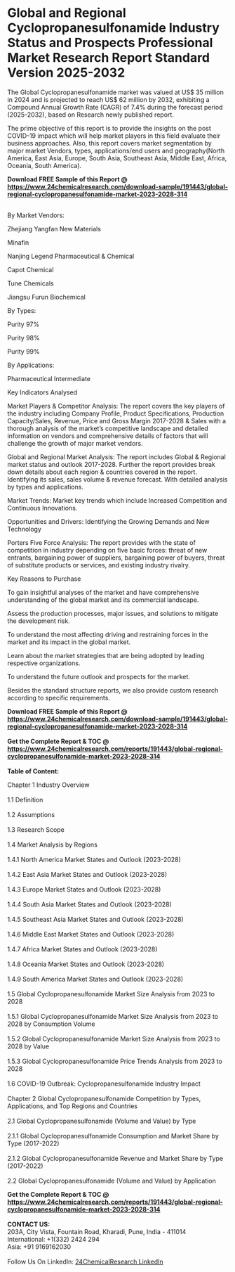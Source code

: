 <h1>Global and Regional Cyclopropanesulfonamide Industry Status and Prospects Professional Market Research Report Standard Version 2025-2032</h1><p>The Global Cyclopropanesulfonamide market was valued at US$ 35 million in 2024 and is projected to reach US$ 62 million by 2032, exhibiting a Compound Annual Growth Rate (CAGR) of 7.4% during the forecast period (2025-2032), based on Research newly published report.</p><p>
The prime objective of this report is to provide the insights on the post COVID-19 impact which will help market players in this field evaluate their business approaches. Also, this report covers market segmentation by major market Vendors, types, applications/end users and geography(North America, East Asia, Europe, South Asia, Southeast Asia, Middle East, Africa, Oceania, South America).</p><p>
</p><div><b>Download FREE Sample of this Report @ 
            <a href="https://www.24chemicalresearch.com/download-sample/191443/global-regional-cyclopropanesulfonamide-market-2023-2028-314">
            https://www.24chemicalresearch.com/download-sample/191443/global-regional-cyclopropanesulfonamide-market-2023-2028-314</a></b></div><br><p>
By Market Vendors:</p><p>
Zhejiang Yangfan New Materials</p><p>
Minafin</p><p>
Nanjing Legend Pharmaceutical &amp; Chemical</p><p>
Capot Chemical</p><p>
Tune Chemicals</p><p>
Jiangsu Furun Biochemical</p><p>
</p><p>
By Types:</p><p>
Purity 97%</p><p>
Purity 98%</p><p>
Purity 99%</p><p>
</p><p>
By Applications:</p><p>
Pharmaceutical Intermediate</p><p>
</p><p>
Key Indicators Analysed</p><p>
Market Players &amp; Competitor Analysis: The report covers the key players of the industry including Company Profile, Product Specifications, Production Capacity/Sales, Revenue, Price and Gross Margin 2017-2028 &amp; Sales with a thorough analysis of the market’s competitive landscape and detailed information on vendors and comprehensive details of factors that will challenge the growth of major market vendors.</p><p>
Global and Regional Market Analysis: The report includes Global &amp; Regional market status and outlook 2017-2028. Further the report provides break down details about each region &amp; countries covered in the report. Identifying its sales, sales volume &amp; revenue forecast. With detailed analysis by types and applications.</p><p>
Market Trends: Market key trends which include Increased Competition and Continuous Innovations.</p><p>
Opportunities and Drivers: Identifying the Growing Demands and New Technology</p><p>
Porters Five Force Analysis: The report provides with the state of competition in industry depending on five basic forces: threat of new entrants, bargaining power of suppliers, bargaining power of buyers, threat of substitute products or services, and existing industry rivalry.</p><p>
</p><p>
Key Reasons to Purchase</p><p>
To gain insightful analyses of the market and have comprehensive understanding of the global market and its commercial landscape.</p><p>
Assess the production processes, major issues, and solutions to mitigate the development risk.</p><p>
To understand the most affecting driving and restraining forces in the market and its impact in the global market.</p><p>
Learn about the market strategies that are being adopted by leading respective organizations.</p><p>
To understand the future outlook and prospects for the market.</p><p>
Besides the standard structure reports, we also provide custom research according to specific requirements.</p><div><b>Download FREE Sample of this Report @ 
            <a href="https://www.24chemicalresearch.com/download-sample/191443/global-regional-cyclopropanesulfonamide-market-2023-2028-314">
            https://www.24chemicalresearch.com/download-sample/191443/global-regional-cyclopropanesulfonamide-market-2023-2028-314</a></b></div><br><div><b>Get the Complete Report & TOC @ 
            <a href="https://www.24chemicalresearch.com/reports/191443/global-regional-cyclopropanesulfonamide-market-2023-2028-314">
            https://www.24chemicalresearch.com/reports/191443/global-regional-cyclopropanesulfonamide-market-2023-2028-314</a></b></div><br>
            <b>Table of Content:</b><p>Chapter 1 Industry Overview<br />
<br>1.1 Definition<br />
<br>1.2 Assumptions<br />
<br>1.3 Research Scope<br />
<br>1.4 Market Analysis by Regions<br />
<br>1.4.1 North America Market States and Outlook (2023-2028)<br />
<br>1.4.2 East Asia Market States and Outlook (2023-2028)<br />
<br>1.4.3 Europe Market States and Outlook (2023-2028)<br />
<br>1.4.4 South Asia Market States and Outlook (2023-2028)<br />
<br>1.4.5 Southeast Asia Market States and Outlook (2023-2028)<br />
<br>1.4.6 Middle East Market States and Outlook (2023-2028)<br />
<br>1.4.7 Africa Market States and Outlook (2023-2028)<br />
<br>1.4.8 Oceania Market States and Outlook (2023-2028)<br />
<br>1.4.9 South America Market States and Outlook (2023-2028)<br />
<br>1.5 Global Cyclopropanesulfonamide Market Size Analysis from 2023 to 2028<br />
<br>1.5.1 Global Cyclopropanesulfonamide Market Size Analysis from 2023 to 2028 by Consumption Volume<br />
<br>1.5.2 Global Cyclopropanesulfonamide Market Size Analysis from 2023 to 2028 by Value<br />
<br>1.5.3 Global Cyclopropanesulfonamide Price Trends Analysis from 2023 to 2028<br />
<br>1.6 COVID-19 Outbreak: Cyclopropanesulfonamide Industry Impact<br />
<br>Chapter 2 Global Cyclopropanesulfonamide Competition by Types, Applications, and Top Regions and Countries<br />
<br>2.1 Global Cyclopropanesulfonamide (Volume and Value) by Type<br />
<br>2.1.1 Global Cyclopropanesulfonamide Consumption and Market Share by Type (2017-2022)<br />
<br>2.1.2 Global Cyclopropanesulfonamide Revenue and Market Share by Type (2017-2022)<br />
<br>2.2 Global Cyclopropanesulfonamide (Volume and Value) by Application<br />
<b</p><div><b>Get the Complete Report & TOC @ 
            <a href="https://www.24chemicalresearch.com/reports/191443/global-regional-cyclopropanesulfonamide-market-2023-2028-314">
            https://www.24chemicalresearch.com/reports/191443/global-regional-cyclopropanesulfonamide-market-2023-2028-314</a></b></div><br><b>CONTACT US:</b><br>
            203A, City Vista, Fountain Road, Kharadi, Pune, India - 411014<br>
            International: +1(332) 2424 294<br>
            Asia: +91 9169162030 <br><br>
            Follow Us On LinkedIn: <a href="https://www.linkedin.com/company/24chemicalresearch/">24ChemicalResearch LinkedIn</a>